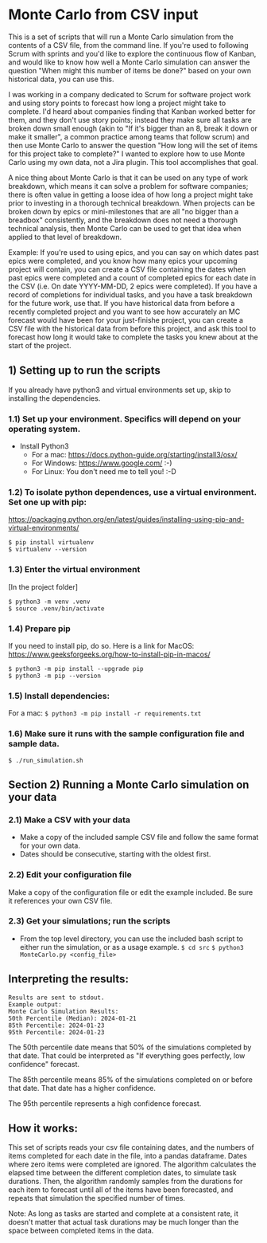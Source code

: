 # Monte Carlo from CSV input

This is a set of scripts that will run a Monte Carlo simulation from the contents of a CSV file, from the command line. If you're 
used to following Scrum with sprints and you'd like to explore the continuous flow of Kanban, and would like to know how well a Monte
Carlo simulation can answer the question "When might this number of items be done?" based on your own historical data, you can use this.

I was working in a company dedicated to Scrum for software project work and using story points to forecast how long a project might take to 
complete. I'd heard about companies finding that Kanban worked better for them, and they don't use story points; instead they make sure
all tasks are broken down small enough (akin to "If it's bigger than an 8, break it down or make it smaller", a common practice among
teams that follow scrum) and then use Monte Carlo to answer the question "How long will the set of items for this project take to
complete?" I wanted to explore how to use Monte Carlo using my own data, not a Jira plugin. This tool accomplishes that goal. 

A nice thing about Monte Carlo is that it can be used on any type of work breakdown, which means it can solve a problem for software
companies; there is often value in getting a loose idea of how long a project might take prior to investing in a thorough technical 
breakdown. When projects can be broken down by epics or mini-milestones that are all "no bigger than a breadbox" consistently, and
the breakdown does not need a thorough technical analysis, then Monte Carlo can be used to get that idea when applied to that level
of breakdown. 

Example: If you're used to using epics, and you can say on which dates past epics were completed, and you know how many epics your
upcoming project will contain, you can create a CSV file containing the dates when past epics were completed and a count of completed epics
for each date in the CSV (i.e. On date YYYY-MM-DD, 2 epics were completed). If you have a record of completions for individual tasks, 
and you have a task breakdown for the future work, use that. If you have historical data from before a recently completed project and 
you want to see how accurately an MC forecast would have been for your just-finishe project, you can create a CSV file with the 
historical data from before this project, and ask this tool to forecast how long it would take to complete the tasks you knew about at 
the start of the project.

## 1) Setting up to run the scripts

If you already have python3 and virtual environments set up, skip to installing the dependencies.

### 1.1) Set up your environment. Specifics will depend on your operating system. 
- Install Python3
  * For a mac: https://docs.python-guide.org/starting/install3/osx/
  * For Windows: https://www.google.com/   :-)
  * For Linux: You don't need me to tell you! :-D 

### 1.2) To isolate python dependences, use a virtual environment. Set one up with pip:
  https://packaging.python.org/en/latest/guides/installing-using-pip-and-virtual-environments/
```
$ pip install virtualenv
$ virtualenv --version
```

### 1.3) Enter the virtual environment
[In the project folder]
```
$ python3 -m venv .venv
$ source .venv/bin/activate
```

### 1.4) Prepare pip
If you need to install pip, do so. Here is a link for MacOS: https://www.geeksforgeeks.org/how-to-install-pip-in-macos/

```
$ python3 -m pip install --upgrade pip
$ python3 -m pip --version
```

### 1.5) Install dependencies:
  For a mac:
`$ python3 -m pip install -r requirements.txt`

### 1.6) Make sure it runs with the sample configuration file and sample data.
`$ ./run_simulation.sh`

## Section 2) Running a Monte Carlo simulation on your data

### 2.1) Make a CSV with your data
- Make a copy of the included sample CSV file and follow the same format for your own data.
- Dates should be consecutive, starting with the oldest first.

### 2.2) Edit your configuration file
Make a copy of the configuration file or edit the example included. Be sure it references your own CSV file.

### 2.3) Get your simulations; run the scripts
 - From the top level directory, you can use the included bash script to either run the simulation, or as
   a usage example.
`$ cd src`
`$ python3 MonteCarlo.py <config_file>`

## Interpreting the results:
```
Results are sent to stdout. 
Example output:
Monte Carlo Simulation Results:
50th Percentile (Median): 2024-01-21
85th Percentile: 2024-01-23
95th Percentile: 2024-01-23
```

The 50th percentile date means that 50% of the simulations completed by that date. That could be
interpreted as "If everything goes perfectly, low confidence" forecast.

The 85th percentile means 85% of the simulations completed on or before that date. That date has
a higher confidence. 

The 95th percentile represents a high confidence forecast.



## How it works:
This set of scripts reads your csv file containing dates, and the numbers of items completed for each
date in the file, into a pandas dataframe. Dates where zero items were completed are ignored.
The algorithm calculates the elapsed time between the different completion dates, to simulate task
durations. Then, the algorithm randomly samples from the durations for each item to forecast until all
of the items have been forecasted, and repeats that simulation the specified number of times.

Note: As long as tasks are started and complete at a consistent rate, it doesn't matter that 
actual task durations may be much longer than the space between completed items in the data.
